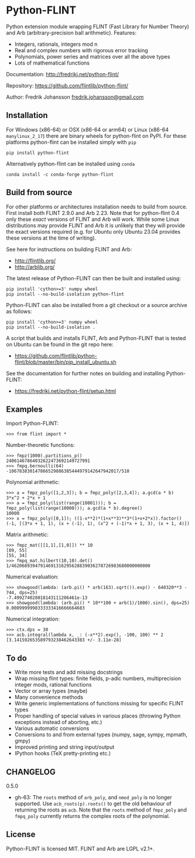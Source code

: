 Python-FLINT
============

Python extension module wrapping FLINT (Fast Library for Number Theory)
and Arb (arbitrary-precision ball arithmetic). Features:

* Integers, rationals, integers mod n
* Real and complex numbers with rigorous error tracking
* Polynomials, power series and matrices over all the above types
* Lots of mathematical functions

Documentation: http://fredrikj.net/python-flint/

Repository: https://github.com/flintlib/python-flint/

Author: Fredrik Johansson <fredrik.johansson@gmail.com>

Installation
------------

For Windows (x86-64) or OSX (x86-64 or arm64) or Linux (x86-64
`manylinux_2_17`) there are binary wheels for python-flint on PyPI. For these
platforms python-flint can be installed simply with `pip`

    pip install python-flint

Alternatively python-flint can be installed using `conda`

    conda install -c conda-forge python-flint

Build from source
-----------------

For other platforms or architectures installation needs to build from source.
First install both FLINT 2.9.0 and Arb 2.23. Note that for python-flint 0.4
only these *exact* versions of FLINT and Arb will work. While some Linux
distributions may provide FLINT and Arb it is unlikely that they will provide
the exact versions required (e.g. for Ubuntu only Ubuntu 23.04 provides these
versions at the time of writing).

See here for instructions on building FLINT and Arb:

* http://flintlib.org/
* http://arblib.org/

The latest release of Python-FLINT can then be built and installed using:

    pip install 'cython>=3' numpy wheel
    pip install --no-build-isolation python-flint

Python-FLINT can also be installed from a git checkout or a source archive
as follows:

    pip install 'cython>=3' numpy wheel
    pip install --no-build-isolation .

A script that builds and installs FLINT, Arb and Python-FLINT that is tested on
Ubuntu can be found in the git repo here:

* https://github.com/flintlib/python-flint/blob/master/bin/pip_install_ubuntu.sh

See the documentation for further notes on building and installing
Python-FLINT:

* https://fredrikj.net/python-flint/setup.html

Examples
-------------------------------------

Import Python-FLINT:

    >>> from flint import *

Number-theoretic functions:

    >>> fmpz(1000).partitions_p()
    24061467864032622473692149727991
    >>> fmpq.bernoulli(64)
    -106783830147866529886385444979142647942017/510

Polynomial arithmetic:

    >>> a = fmpz_poly([1,2,3]); b = fmpz_poly([2,3,4]); a.gcd(a * b)
    3*x^2 + 2*x + 1
    >>> a = fmpz_poly(list(range(10001))); b = fmpz_poly(list(range(10000))); a.gcd(a * b).degree()
    10000
    >>> x = fmpz_poly([0,1]); ((1-x**2)*(1+x**3)**3*(1+x+2*x)).factor()
    (-1, [(3*x + 1, 1), (x + (-1), 1), (x^2 + (-1)*x + 1, 3), (x + 1, 4)])

Matrix arithmetic:

    >>> fmpz_mat([[1,1],[1,0]]) ** 10
    [89, 55]
    [55, 34]
    >>> fmpq_mat.hilbert(10,10).det()
    1/46206893947914691316295628839036278726983680000000000

Numerical evaluation:

    >>> showgood(lambda: (arb.pi() * arb(163).sqrt()).exp() - 640320**3 - 744, dps=25)
    -7.499274028018143111206461e-13
    >>> showgood(lambda: (arb.pi() * 10**100 + arb(1)/1000).sin(), dps=25)
    0.0009999998333333416666664683

Numerical integration:

    >>> ctx.dps = 30
    >>> acb.integral(lambda x, _: (-x**2).exp(), -100, 100) ** 2
    [3.141592653589793238462643383 +/- 3.11e-28]

To do
-------------------------------------

* Write more tests and add missing docstrings
* Wrap missing flint types: finite fields, p-adic numbers, multiprecision integer mods, rational functions
* Vector or array types (maybe)
* Many convenience methods
* Write generic implementations of functions missing for specific FLINT types
* Proper handling of special values in various places (throwing Python exceptions instead of aborting, etc.)
* Various automatic conversions
* Conversions to and from external types (numpy, sage, sympy, mpmath, gmpy)
* Improved printing and string input/output
* IPython hooks (TeX pretty-printing etc.)

CHANGELOG
-------------

0.5.0

- gh-63: The `roots` method of `arb_poly`, and `nmod_poly` is no longer supported. Use `acb_roots(p).roots()` to get the old behaviour of returning the roots as `acb`. Note that the `roots` method of `fmpz_poly` and `fmpq_poly` currently returns the complex roots of the polynomial.

License
------------

Python-FLINT is licensed MIT. FLINT and Arb are LGPL v2.1+.
